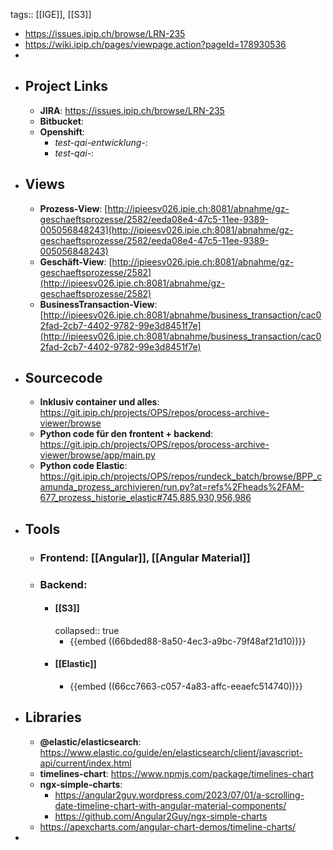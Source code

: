 tags:: [[IGE]], [[S3]]

- https://issues.ipip.ch/browse/LRN-235
- https://wiki.ipip.ch/pages/viewpage.action?pageId=178930536
-
- ## Project Links
	- **JIRA**: https://issues.ipip.ch/browse/LRN-235
	- **Bitbucket**:
	- **Openshift**:
		- *test-qai-entwicklung-*:
		- *test-qai-*:
- ## Views
	- **Prozess-View**: [http://ipieesv026.ipie.ch:8081/abnahme/gz-geschaeftsprozesse/2582/eeda08e4-47c5-11ee-9389-005056848243](http://ipieesv026.ipie.ch:8081/abnahme/gz-geschaeftsprozesse/2582/eeda08e4-47c5-11ee-9389-005056848243)
	- **Geschäft-View**: [http://ipieesv026.ipie.ch:8081/abnahme/gz-geschaeftsprozesse/2582](http://ipieesv026.ipie.ch:8081/abnahme/gz-geschaeftsprozesse/2582)
	- **BusinessTransaction-View**: [http://ipieesv026.ipie.ch:8081/abnahme/business_transaction/cac02fad-2cb7-4402-9782-99e3d8451f7e](http://ipieesv026.ipie.ch:8081/abnahme/business_transaction/cac02fad-2cb7-4402-9782-99e3d8451f7e)
- ## Sourcecode
	- **Inklusiv container und alles**: https://git.ipip.ch/projects/OPS/repos/process-archive-viewer/browse
	- **Python code für den frontent + backend**: https://git.ipip.ch/projects/OPS/repos/process-archive-viewer/browse/app/main.py
	- **Python code Elastic**: https://git.ipip.ch/projects/OPS/repos/rundeck_batch/browse/BPP_camunda_prozess_archivieren/run.py?at=refs%2Fheads%2FAM-677_prozess_historie_elastic#745,885,930,956,986
- ## Tools
	- ### Frontend: [[Angular]], [[Angular Material]]
	- ### Backend:
		- #### [[S3]]
		  collapsed:: true
			- {{embed ((66bded88-8a50-4ec3-a9bc-79f48af21d10))}}
		- #### [[Elastic]]
			- {{embed ((66cc7663-c057-4a83-affc-eeaefc514740))}}
- ## Libraries
	- **@elastic/elasticsearch**: https://www.elastic.co/guide/en/elasticsearch/client/javascript-api/current/index.html
	- **timelines-chart**: https://www.npmjs.com/package/timelines-chart
	- **ngx-simple-charts**:
		- https://angular2guy.wordpress.com/2023/07/01/a-scrolling-date-timeline-chart-with-angular-material-components/
		- https://github.com/Angular2Guy/ngx-simple-charts
	- https://apexcharts.com/angular-chart-demos/timeline-charts/
-